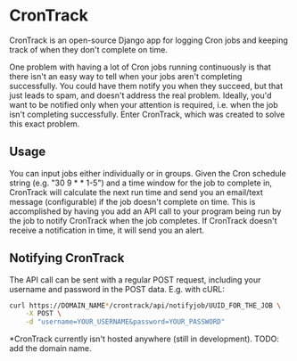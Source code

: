 # CronTrack

CronTrack is an open-source Django app for logging Cron jobs and keeping track of when they don't complete on time. 

One problem with having a lot of Cron jobs running continuously is that there isn't an easy way to tell when your jobs aren't completing successfully. You could have them notify you when they succeed, but that just leads to spam, and doesn't address the real problem. Ideally, you'd want to be notified only when your attention is required, i.e. when the job isn't completing successfully. Enter CronTrack, which was created to solve this exact problem.

## Usage

You can input jobs either individually or in groups. Given the Cron schedule string (e.g. "30 9 * * 1-5") and a time window for the job to complete in, CronTrack will calculate the next run time and send you an email/text message (configurable) if the job doesn't complete on time. This is accomplished by having you add an API call to your program being run by the job to notify CronTrack when the job completes. If CronTrack doesn't receive a notification in time, it will send you an alert. 

## Notifying CronTrack

The API call can be sent with a regular POST request, including your username and password in the POST data. E.g. with cURL:

```bash
curl https://DOMAIN_NAME*/crontrack/api/notifyjob/UUID_FOR_THE_JOB \
	-X POST \
	-d "username=YOUR_USERNAME&password=YOUR_PASSWORD"
```

\*CronTrack currently isn't hosted anywhere (still in development). TODO: add the domain name.
